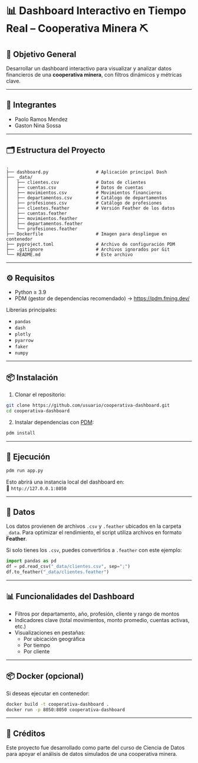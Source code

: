 # 📊 Dashboard Interactivo en Tiempo Real – Cooperativa Minera ⛏️

## 🎯 Objetivo General
Desarrollar un dashboard interactivo para visualizar y analizar datos financieros de una **cooperativa minera**, con filtros dinámicos y métricas clave.

---

## 👥 Integrantes

- Paolo Ramos Mendez  
- Gaston Nina Sossa  

---

## 🗂️ Estructura del Proyecto

```
.
├── dashboard.py                  # Aplicación principal Dash
├── _data/
│   ├── clientes.csv              # Datos de clientes
│   ├── cuentas.csv               # Datos de cuentas
│   ├── movimientos.csv           # Movimientos financieros
│   ├── departamentos.csv         # Catálogo de departamentos
│   ├── profesiones.csv           # Catálogo de profesiones
│   ├── clientes.feather          # Versión Feather de los datos
│   ├── cuentas.feather
│   ├── movimientos.feather
│   ├── departamentos.feather
│   └── profesiones.feather
├── Dockerfile                    # Imagen para despliegue en contenedor
├── pyproject.toml                # Archivo de configuración PDM
├── .gitignore                    # Archivos ignorados por Git
└── README.md                     # Este archivo
```

---

## ⚙️ Requisitos

- Python ≥ 3.9
- PDM (gestor de dependencias recomendado) → https://pdm.fming.dev/

Librerías principales:

- `pandas`
- `dash`
- `plotly`
- `pyarrow`
- `faker`
- `numpy`

---

## 📦 Instalación

1. Clonar el repositorio:

```bash
git clone https://github.com/usuario/cooperativa-dashboard.git
cd cooperativa-dashboard
```

2. Instalar dependencias con [PDM](https://pdm.fming.dev/):

```bash
pdm install
```

---

## 🚀 Ejecución

```bash
pdm run app.py
```

Esto abrirá una instancia local del dashboard en:  
📍 `http://127.0.0.1:8050`

---

## 🧪 Datos

Los datos provienen de archivos `.csv` y `.feather` ubicados en la carpeta `_data`. Para optimizar el rendimiento, el script utiliza archivos en formato **Feather**.

Si solo tienes los `.csv`, puedes convertirlos a `.feather` con este ejemplo:

```python
import pandas as pd
df = pd.read_csv("_data/clientes.csv", sep=";")
df.to_feather("_data/clientes.feather")
```

---

## 📊 Funcionalidades del Dashboard

- Filtros por departamento, año, profesión, cliente y rango de montos
- Indicadores clave (total movimientos, monto promedio, cuentas activas, etc.)
- Visualizaciones en pestañas:
  - Por ubicación geográfica
  - Por tiempo
  - Por cliente

---

## 📦 Docker (opcional)

Si deseas ejecutar en contenedor:

```bash
docker build -t cooperativa-dashboard .
docker run -p 8050:8050 cooperativa-dashboard
```

---

## 🧠 Créditos

Este proyecto fue desarrollado como parte del curso de Ciencia de Datos para apoyar el análisis de datos simulados de una cooperativa minera.